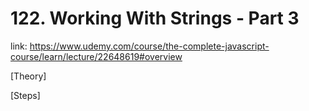 # 122. Working With Strings - Part 3
link: https://www.udemy.com/course/the-complete-javascript-course/learn/lecture/22648619#overview

[Theory]




[Steps]



